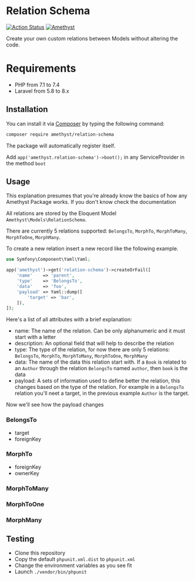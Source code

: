 # Relation Schema

[![Action Status](https://github.com/amethyst-php/relation-schema/workflows/Test/badge.svg)](https://github.com/amethyst-php/relation-schema/actions)
[![Amethyst](https://img.shields.io/badge/Package-Amethyst-7e57c2)](https://github.com/amethyst-php/amethyst)

Create your own custom relations between Models without altering the code.

# Requirements

- PHP from 7.1 to 7.4
- Laravel from 5.8 to 8.x

## Installation

You can install it via [Composer](https://getcomposer.org/) by typing the following command:

```bash
composer require amethyst/relation-schema
```

The package will automatically register itself.

Add `app('amethyst.relation-schema')->boot();` in any ServiceProvider in the method `boot`

## Usage

This explanation presumes that you're already know the basics of how any Amethyst Package works. If you don't know check the documentation

All relations are stored by the Eloquent Model `Amethyst\Models\RelationSchema`. 

There are currently 5 relations supported: `BelongsTo`, `MorphTo`, `MorphToMany`, `MorphToOne`, `MorphMany`.

To create a new relation insert a new record like the following example.
```php
use Symfony\Component\Yaml\Yaml;

app('amethyst')->get('relation-schema')->createOrFail([
    'name'    => 'parent',
    'type'    => 'BelongsTo',
    'data'    => 'foo',
    'payload' => Yaml::dump([
        'target' => 'bar',
    ]),
]);
```
Here's a list of all attributes with a brief explanation:
- name: The name of the relation. Can be only alphanumeric and it must start with a letter
- description: An optional field that will help to describe the relation 
- type: The type of the relation, for now there are only 5 relations: `BelongsTo`, `MorphTo`, `MorphToMany`, `MorphToOne`, `MorphMany`
- data: The name of the data this relation start with. If a `Book` is related to an `Author` through the relation `BelongsTo` named `author`, then `book` is the data
- payload: A sets of information used to define better the relation, this changes based on the type of the relation. For example in a `BelongsTo` relation you'll neet a target, in the previous example `Author` is the target. 

Now we'll see how the payload changes 
### BelongsTo

- target
- foreignKey

### MorphTo

- foreignKey
- ownerKey

### MorphToMany

### MorphToOne

### MorphMany

## Testing

- Clone this repository
- Copy the default `phpunit.xml.dist` to `phpunit.xml`
- Change the environment variables as you see fit
- Launch `./vendor/bin/phpunit`
